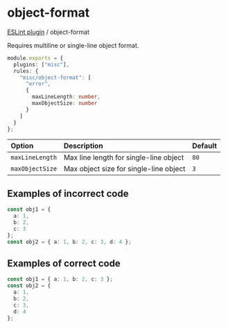 # object-format

[ESLint plugin](https://ilyub.github.io/eslint-plugin-misc/) / object-format

Requires multiline or single-line object format.

```ts
module.exports = {
  plugins: ["misc"],
  rules: {
    "misc/object-format": [
      "error",
      {
        maxLineLength: number,
        maxObjectSize: number
      }
    ]
  }
};
```

| Option | Description | Default |
| :----- | :----- | :----- |
| `maxLineLength` | Max line length for single-line object | `80` |
| `maxObjectSize` | Max object size for single-line object | `3` |

## Examples of incorrect code

```ts
const obj1 = {
  a: 1,
  b: 2,
  c: 3
};
const obj2 = { a: 1, b: 2, c: 3, d: 4 };
```

## Examples of correct code

```ts
const obj1 = { a: 1, b: 2, c: 3 };
const obj2 = {
  a: 1,
  b: 2,
  c: 3,
  d: 4
};
```
